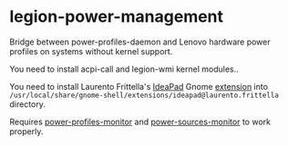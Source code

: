 # legion-power-management

Bridge between power-profiles-daemon and Lenovo hardware power profiles on systems without kernel support.

You need to install acpi-call and legion-wmi kernel modules..

You need to install Laurento Frittella's [IdeaPad](https://github.com/laurento/gnome-shell-extension-ideapad) Gnome [extension](https://extensions.gnome.org/extension/2992/ideapad/) into `/usr/local/share/gnome-shell/extensions/ideapad@laurento.frittella` directory.

Requires [power-profiles-monitor](https://github.com/DmitriySafronov/power-profiles-monitor) and [power-sources-monitor](https://github.com/DmitriySafronov/power-sources-monitor) to work properly.
